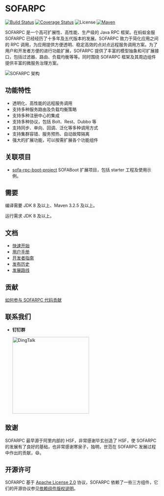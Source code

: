 # SOFARPC

[![Build Status](https://travis-ci.com/sofastack/sofa-rpc.svg?branch=master)](https://travis-ci.com/sofastack/sofa-rpc)
[![Coverage Status](https://codecov.io/gh/sofastack/sofa-rpc/branch/master/graph/badge.svg)](https://codecov.io/gh/sofastack/sofa-rpc)
![License](https://img.shields.io/badge/license-Apache--2.0-green.svg)
[![Maven](https://img.shields.io/github/release/sofastack/sofa-rpc.svg)](https://github.com/sofastack/sofa-rpc/releases)

SOFARPC 是一个高可扩展性、高性能、生产级的 Java RPC 框架。在蚂蚁金服 SOFARPC 已经经历了十多年及五代版本的发展。SOFARPC 致力于简化应用之间的 RPC 调用，为应用提供方便透明、稳定高效的点对点远程服务调用方案。为了用户和开发者方便的进行功能扩展，SOFARPC 提供了丰富的模型抽象和可扩展接口，包括过滤器、路由、负载均衡等等。同时围绕 SOFARPC 框架及其周边组件提供丰富的微服务治理方案。

![SOFARPC 架构](https://gw.alipayobjects.com/zos/nemopainter_prod/ceceffa8-d0bf-4a2a-a57a-2998544b3d8a/sofastack-sofa-rpc-en_US/resources-home_1.png)

## 功能特性

- 透明化、高性能的远程服务调用
- 支持多种服务路由及负载均衡策略
- 支持多种注册中心的集成
- 支持多种协议，包括 Bolt、Rest、Dubbo 等
- 支持同步、单向、回调、泛化等多种调用方式
- 支持集群容错、服务预热、自动故障隔离
- 强大的扩展功能，可以按需扩展各个功能组件

## 关联项目

- [sofa-rpc-boot-project](https://github.com/sofastack/sofa-rpc-boot-projects) SOFABoot 扩展项目，包括 starter 工程及使用示例。

## 需要

编译需要 JDK 8 及以上、Maven 3.2.5 及以上。

运行需求 JDK 8 及以上。

## 文档

- [快速开始](http://www.sofastack.tech/sofa-rpc/docs/Getting-Started-With-SOFA-Boot)
- [用户手册](http://www.sofastack.tech/sofa-rpc/docs/Programming)
- [开发者指南](http://www.sofastack.tech/sofa-rpc/docs/How-To-Build)
- [发布历史](http://www.sofastack.tech/sofa-rpc/docs/ReleaseNotes)
- [发展路线](http://www.sofastack.tech/sofa-rpc/docs/RoadMap)

## 贡献

[如何参与 SOFARPC 代码贡献](http://www.sofastack.tech/sofa-rpc/docs/Contributing)


## 联系我们

- **钉钉群**

  <img alt="DingTalk" src="https://gw.alipayobjects.com/mdn/sofastack/afts/img/A*1DklS7SZFNMAAAAAAAAAAAAAARQnAQ" height="250" width="250">

## 致谢

SOFARPC 最早源于阿里内部的 HSF，非常感谢毕玄创造了 HSF，使 SOFARPC 的发展有了良好的基础，也非常感谢寒泉子，独明，世范在 SOFARPC 发展过程中作出的贡献，😄。

## 开源许可

SOFARPC 基于 [Apache License 2.0](https://github.com/sofastack/sofa-rpc/blob/master/LICENSE) 协议，SOFARPC 依赖了一些三方组件，它们的开源协议参见[依赖组件版权说明](http://www.sofastack.tech/sofa-rpc/docs/NOTICE)。
